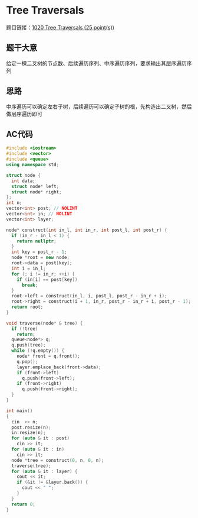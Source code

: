 # Tree Traversals

题目链接：[1020 Tree Traversals (25 point(s))](https://pintia.cn/problem-sets/994805342720868352/problems/994805485033603072)

## 题干大意

给定一棵二叉树的节点数、后续遍历序列、中序遍历序列，要求输出其层序遍历序列

## 思路

中序遍历可以确定左右子树，后续遍历可以确定子树的根，先构造出二叉树，然后做层序遍历即可

## AC代码
```cpp linenums="1"
#include <iostream>
#include <vector>
#include <queue>
using namespace std;

struct node {
  int data;
  struct node* left;
  struct node* right;
};
int n;
vector<int> post; // NOLINT
vector<int> in; // NOLINT
vector<int> layer;

node* construct(int in_l, int in_r, int post_l, int post_r) {
  if (in_r - in_l < 1) {
    return nullptr;
  }
  int key = post_r - 1;
  node *root = new node;
  root->data = post[key];
  int i = in_l;
  for (; i != in_r; ++i) {
    if (in[i] == post[key])
      break;
  }
  root->left = construct(in_l, i, post_l, post_r - in_r + i);
  root->right = construct(i + 1, in_r, post_r - in_r + i, post_r - 1);
  return root;
}

void traverse(node* & tree) {
  if (!tree)
    return;
  queue<node*> q;
  q.push(tree);
  while (!q.empty()) {
    node* front = q.front();
    q.pop();
    layer.emplace_back(front->data);
    if (front->left)
      q.push(front->left);
    if (front->right)
      q.push(front->right);
  }
}

int main()
{
  cin  >> n;
  post.resize(n);
  in.resize(n);
  for (auto & it : post)
    cin >> it;
  for (auto & it : in)
    cin >> it;
  node *tree = construct(0, n, 0, n);
  traverse(tree);
  for (auto & it : layer) {
    cout << it;
    if (&it != &layer.back()) {
      cout << " ";
    }
  }
  return 0;
}
```
